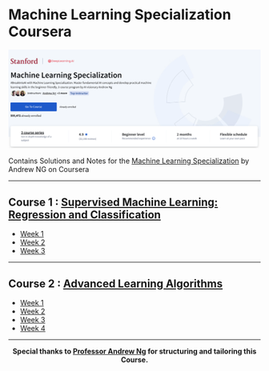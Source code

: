 # Machine Learning Specialization Coursera
 

![](/resources/title-head.png)

Contains Solutions and Notes for the [Machine Learning Specialization](https://www.coursera.org/specializations/machine-learning-introduction) by Andrew NG on Coursera 

<hr/>

## Course 1 : [Supervised Machine Learning: Regression and Classification](https://github.com/santpa987/coursera-machine-learning-specialization/tree/main/C1%20-%20Supervised%20Machine%20Learning%20-%20Regression%20and%20Classification)

- [Week 1](https://github.com/santpa987/coursera-machine-learning-specialization/tree/main/C1%20-%20Supervised%20Machine%20Learning%20-%20Regression%20and%20Classification/week1%20)
- [Week 2](https://github.com/santpa987/coursera-machine-learning-specialization/tree/main/C1%20-%20Supervised%20Machine%20Learning%20-%20Regression%20and%20Classification/week2)
- [Week 3](https://github.com/santpa987/coursera-machine-learning-specialization/tree/main/C1%20-%20Supervised%20Machine%20Learning%20-%20Regression%20and%20Classification/week3)

<hr/>

## Course 2 : [Advanced Learning Algorithms](https://github.com/santpa987/coursera-machine-learning-specialization/tree/main/C2%20-%20Advanced%20Learning%20Algorithms)

- [Week 1](https://github.com/santpa987/coursera-machine-learning-specialization/tree/main/C2%20-%20Advanced%20Learning%20Algorithms/week%201)
- [Week 2](https://github.com/santpa987/coursera-machine-learning-specialization/tree/main/C2%20-%20Advanced%20Learning%20Algorithms/week%202)
- [Week 3](https://github.com/santpa987/coursera-machine-learning-specialization/tree/main/C2%20-%20Advanced%20Learning%20Algorithms/week%203)
- [Week 4](https://github.com/santpa987/coursera-machine-learning-specialization/tree/main/C2%20-%20Advanced%20Learning%20Algorithms/week%204)

<hr/>

<div align="center">

**Special thanks to [Professor Andrew Ng](https://www.andrewng.org/) for structuring and tailoring this Course.**
